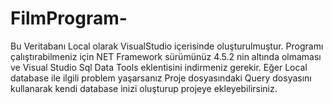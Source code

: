 # FilmProgram-

Bu Veritabanı Local olarak VisualStudio içerisinde oluşturulmuştur. Programı çalıştırabilmeniz için
NET Framework sürümünüz 4.5.2 nin altında olmaması ve 
Visual Studio Sql Data Tools eklentisini indirmeniz gerekir.
Eğer Local database ile ilgili problem yaşarsanız Proje dosyasındaki Query dosyasını kullanarak kendi database inizi oluşturup projeye 
ekleyebilirsiniz.

